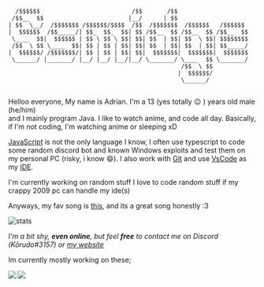 
```
  /$$$$$$                          /$$       /$$                    
 /$$__  $$                        |__/      | $$                    
| $$  \__/  /$$$$$$$ /$$$$$$/$$$$  /$$  /$$$$$$$  /$$$$$$   /$$$$$$ 
|  $$$$$$  /$$_____/| $$_  $$_  $$| $$ /$$__  $$ /$$__  $$ /$$__  $$
 \____  $$|  $$$$$$ | $$ \ $$ \ $$| $$| $$  | $$| $$  \ $$| $$$$$$$$
 /$$  \ $$ \____  $$| $$ | $$ | $$| $$| $$  | $$| $$  | $$| $$_____/
|  $$$$$$/ /$$$$$$$/| $$ | $$ | $$| $$|  $$$$$$$|  $$$$$$$|  $$$$$$$
 \______/ |_______/ |__/ |__/ |__/|__/ \_______/ \____  $$ \_______/
                                                 /$$  \ $$          
                                                |  $$$$$$/          
                                                 \______/                                                        
              
```

Helloo everyone, My name is Adrian. I'm a 13 (yes totally :wink: ) years old male (he/him)  
and I mainly program Java. I like to watch anime, and code all day.
Basically, if I'm not coding, I'm watching anime or sleeping xD

[JavaScript](https://nodejs.org) is not the only language I know, I often use typescript to code some random discord bot
and known Windows exploits and test them on my personal PC (risky, i know :smile:). I also
work with [Git](https://git-scm.com/) and use [VsCode](https://code.visualstudio.com) as my [IDE](https://en.wikipedia.org/wiki/Integrated_development_environment).

I'm currently working on random stuff  I love to code random stuff if my crappy 2009 pc can handle my ide(s)

Anyways, my fav song is [this](https://youtu.be/ub82Xb1C8os), and its a great song honestly :3


![stats](https://github-readme-stats.vercel.app/api?username=Ssmidge&show_icons=true&hide_border=true) <br/>

*I'm a bit shy, **even online**, but feel **free** to contact me on Discord (Kōrudo#3157) or [my website](https://ssmidge.xyz)*

Im currently mostly working on these;

<a href="https://github.com/WeLiketoCodeStuff">
  <img align="left" src="https://github-readme-stats.vercel.app/api/pin/?username=WeLikeToCodeStuff&repo=WeLikeToCodeStuff.github.io" />
</a>

<a href="https://github.com/WeLikeToCodeStuff/nyanbot">
  <img align="left" src="https://github-readme-stats.vercel.app/api/pin/?username=WeLikeToCodeStuff&repo=nyanbot" />
</a>
